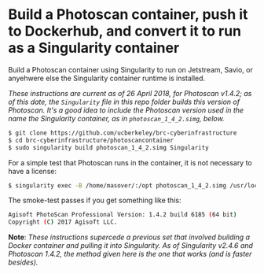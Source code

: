 # Build a Photoscan container, push it to Dockerhub, and convert it to run as a Singularity container

Build a Photoscan container using Singularity to run on Jetstream, Savio, or anyehwere else the Singularity container runtime is installed.

*These instructions are current as of 26 April 2018, for Photoscan v1.4.2; as of this date, the `Singularity` file in this repo folder builds this version of Photoscan. It's a good idea to include the Photoscan version used in the name the Singularity container, as in `photoscan_1_4_2.simg`, below.*

```bash
$ git clone https://github.com/ucberkeley/brc-cyberinfrastructure
$ cd brc-cyberinfrastructure/photoscancontainer
$ sudo singularity build photoscan_1_4_2.simg Singularity
```
For a simple test that Photoscan runs in the container, it is not necessary to have a license:

```bash
$ singularity exec -B /home/masover/:/opt photoscan_1_4_2.simg /usr/local/photoscan-pro/photoscan.sh --version -platform offscreen
```
The smoke-test passes if you get something like this:

```bash
Agisoft PhotoScan Professional Version: 1.4.2 build 6185 (64 bit)
Copyright (C) 2017 Agisoft LLC.
```


**Note**: *These instructions supercede a previous set that involved building a Docker container and pulling it into Singularity. As of Singularity v2.4.6 and Photoscan 1.4.2, the method given here is the one that works (and is faster besides).*
